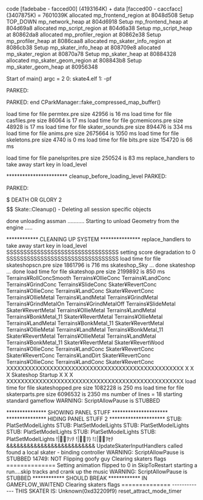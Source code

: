 code [fadebabe - facced00] (4193164K) + data [facced00 - caccfacc] (3407875K) = 7601039K 
allocated mp_frontend_region at 8048d508
Setup TOP_DOWN mp_network_heap at 804d6918
Setup mp_frontend_heap at 804d69a8
allocated mp_script_region at 804d6a38
Setup mp_script_heap at 80862da8
allocated mp_profiler_region at 80862e38
Setup mp_profiler_heap at 8086caa8
allocated mp_skater_info_region at 8086cb38
Setup mp_skater_info_heap at 808709e8
allocated mp_skater_region at 80870a78
Setup mp_skater_heap at 80884328
allocated mp_skater_geom_region at 808843b8
Setup mp_skater_geom_heap at 80956348

 Start of main()
argc = 2
 0: skate4.elf
 1: -pf

PARKED: 


PARKED: 
end CParkManager::fake_compressed_map_buffer()

load time for file permtex.pre size 42956 is 16 ms
load time for file casfiles.pre size 86064 is 17 ms
load time for file gcmemicons.pre size 48928 is 17 ms
load time for file skater_sounds.pre size 894476 is 334 ms
load time for file anims.pre size 2675664 is 1050 ms
load time for file skeletons.pre size 4740 is 0 ms
load time for file bits.pre size 154720 is 66 ms

load time for file panelsprites.pre size 250524 is 83 ms
replace_handlers to take away start key in load_level

*********************** cleanup_before_loading_level
PARKED: 


PARKED: 


$$$$$$$$$$$$$$$$$$$$$$$$$$$$$$$$$$$$$$$$$$$$$ DEATH OR GLORY 2 $$$$$$$$$$$$$$$$$$$$$$$$$$$$$$
Skate::Cleanup() - Deleting all session specific objects

done unloading assman ...........
Starting to unload Geometry from the engine .....


************ CLEANING UP SYSTEM ***************
replace_handlers to take away start key in load_level
SSSSSSSSSSSSSSSSSSSSSSSSSSSSSSSSS
setting score degradation to 0
SSSSSSSSSSSSSSSSSSSSSSSSSSSSSSSSS
load time for file skateshopscn.pre size 1861796 is 716 ms
skateshop_Sky
... done
skateshop
... done
load time for file skateshop.pre size 2199892 is 850 ms
Terrains¥RollConcSmooth
Terrains¥OllieConc
Terrains¥LandConc
Terrains¥GrindConc
Terrains¥SlideConc
Skater¥RevertConc
Terrains¥OllieConc
Terrains¥LandConc
Skater¥RevertConc
Terrains¥OllieMetal
Terrains¥LandMetal
Terrains¥GrindMetal
Terrains¥GrindMetalOn
Terrains¥GrindMetalOff
Terrains¥SlideMetal
Skater¥RevertMetal
Terrains¥OllieMetal
Terrains¥LandMetal
Terrains¥BonkMetal_11
Skater¥RevertMetal
Terrains¥OllieMetal
Terrains¥LandMetal
Terrains¥BonkMetal_11
Skater¥RevertMetal
Terrains¥OllieMetal
Terrains¥LandMetal
Terrains¥BonkMetal_11
Skater¥RevertMetal
Terrains¥OllieMetal
Terrains¥LandMetal
Terrains¥BonkMetal_11
Skater¥RevertMetal
Skater¥RevertWood
Terrains¥OllieConc
Terrains¥LandConc
Skater¥RevertConc
Skater¥RevertConc
Terrains¥LandDirt
Skater¥RevertConc
Terrains¥OllieConc
Terrains¥LandConc
Skater¥RevertConc
XXXXXXXXXXXXXXXXXXXXXXXXXXXXXXXXXXXXXXXXXXXXXXXXX
X                                               X
X        Skateshop Startup                      X
X                                               X
XXXXXXXXXXXXXXXXXXXXXXXXXXXXXXXXXXXXXXXXXXXXXXXXX
load time for file skateshopped.pre size 1082228 is 250 ms
load time for file skaterparts.pre size 6096532 is 2350 ms
number of lines = 18
starting standard gameflow
WARNING: ScriptAllowPause is STUBBED

*************** SHOWING PANEL STUFF *********************
*************** HIDING PANEL STUFF 2 *********************
STUB: PlatSetModelLights
STUB: PlatSetModelLights
STUB: PlatSetModelLights
STUB: PlatSetModelLights
STUB: PlatSetModelLights
STUB: PlatSetModelLights
!|ｦｿﾁ
!|ｦ}
!ﾐ|ｦｾﾁ
&&&&&&&&&&&&&&&&&&&&&&&&&& UpdateSkaterInputHandlers called
found a local skater - binding controller
WARNING: ScriptAllowPause is STUBBED
14749: NOT Flipping goofy guy
Clearing skaters flags ==============
Setting animation flipped to 0 in SkipToRestart
starting a run....skip tracks and crank up the music
WARNING: ScriptAllowPause is STUBBED
************ SHOULD BREAK
************ IN GAMEFLOW_WAITEND
Clearing skaters flags ==============
------------- THIS SKATER IS: Unknown(0xd32209f9)
reset_attract_mode_timer
